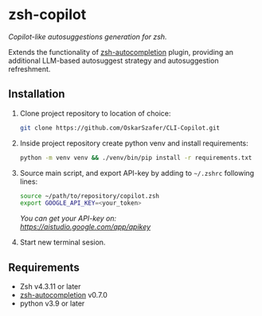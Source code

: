 # zsh-copilot

_Copilot-like autosuggestions generation for zsh._

Extends the functionality of [zsh-autocompletion](https://github.com/zsh-users/zsh-autosuggestions) plugin, providing an additional LLM-based autosuggest strategy and autosuggestion refreshment.


## Installation

1. Clone project repository to location of choice:

    ```sh
    git clone https://github.com/OskarSzafer/CLI-Copilot.git
    ```

2. Inside project repository create python venv and install requirements:

    ```sh
    python -m venv venv && ./venv/bin/pip install -r requirements.txt
    ```

3. Source main script, and export API-key by adding to ```~/.zshrc``` following lines:

    ```sh
    source ~/path/to/repository/copilot.zsh
    export GOOGLE_API_KEY=<your_token>
    ```

    _You can get your API-key on:_\
    _https://aistudio.google.com/app/apikey_

4. Start new terminal sesion.


## Requirements

- Zsh v4.3.11 or later
- [zsh-autocompletion](https://github.com/zsh-users/zsh-autosuggestions) v0.7.0
- python v3.9 or later
